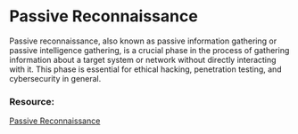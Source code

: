 # Passive Reconnaissance

Passive reconnaissance, also known as passive information gathering or passive intelligence gathering, is a crucial phase in the process of gathering information about a target system or network without directly interacting with it. This phase is essential for ethical hacking, penetration testing, and cybersecurity in general. 

### Resource:

[Passive Reconnaissance](https://tryhackme.com/room/passiverecon)